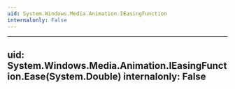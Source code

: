 ```yaml
---
uid: System.Windows.Media.Animation.IEasingFunction
internalonly: False
---
```


---
uid: System.Windows.Media.Animation.IEasingFunction.Ease(System.Double)
internalonly: False
---
